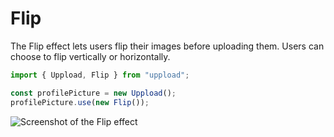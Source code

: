 # Flip

The Flip effect lets users flip their images before uploading them. Users can choose to flip vertically or horizontally.

```ts
import { Uppload, Flip } from "uppload";

const profilePicture = new Uppload();
profilePicture.use(new Flip());
```

![Screenshot of the Flip effect](/assets/screenshots/flip.png)
